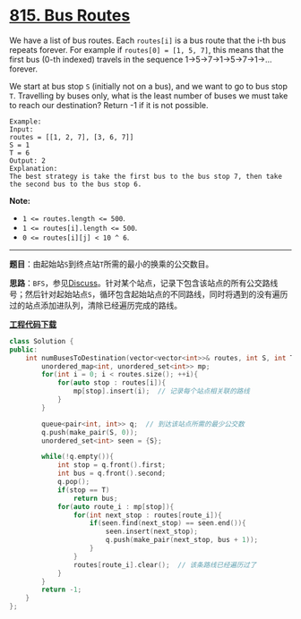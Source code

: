 # [815. Bus Routes](https://leetcode.com/problems/bus-routes/)

We have a list of bus routes. Each `routes[i]` is a bus route that the i-th bus repeats forever. For example if `routes[0] = [1, 5, 7]`, this means that the first bus (0-th indexed) travels in the sequence 1->5->7->1->5->7->1->... forever.

We start at bus stop `S` (initially not on a bus), and we want to go to bus stop `T`. Travelling by buses only, what is the least number of buses we must take to reach our destination? Return -1 if it is not possible.

```
Example:
Input:
routes = [[1, 2, 7], [3, 6, 7]]
S = 1
T = 6
Output: 2
Explanation:
The best strategy is take the first bus to the bus stop 7, then take the second bus to the bus stop 6.
```

**Note:**

- `1 <= routes.length <= 500`.
- `1 <= routes[i].length <= 500`.
- `0 <= routes[i][j] < 10 ^ 6`.

-----

**题目**：由起始站`S`到终点站`T`所需的最小的换乘的公交数目。

**思路**：`BFS`，参见[Discuss](https://leetcode.com/problems/bus-routes/discuss/122771/C%2B%2BJavaPython-BFS-Solution)。针对某个站点，记录下包含该站点的所有公交路线号；然后针对起始站点`S`，循环包含起始站点的不同路线，同时将遇到的没有遍历过的站点添加进队列，清除已经遍历完成的路线。

[**工程代码下载**](https://github.com/shenkh/leetcode)

```cpp
class Solution {
public:
    int numBusesToDestination(vector<vector<int>>& routes, int S, int T) {
        unordered_map<int, unordered_set<int>> mp;
        for(int i = 0; i < routes.size(); ++i){
            for(auto stop : routes[i]){
                mp[stop].insert(i);  // 记录每个站点相关联的路线
            }
        }

        queue<pair<int, int>> q;  // 到达该站点所需的最少公交数
        q.push(make_pair(S, 0));
        unordered_set<int> seen = {S};

        while(!q.empty()){
            int stop = q.front().first;
            int bus = q.front().second;
            q.pop();
            if(stop == T)
                return bus;
            for(auto route_i : mp[stop]){
                for(int next_stop : routes[route_i]){
                    if(seen.find(next_stop) == seen.end()){
                        seen.insert(next_stop);
                        q.push(make_pair(next_stop, bus + 1));
                    }
                }
                routes[route_i].clear();  // 该条路线已经遍历过了
            }
        }
        return -1;
    }
};
```
